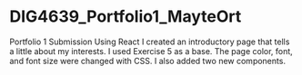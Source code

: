 # DIG4639_Portfolio1_MayteOrt

Portfolio 1 Submission Using React I created an introductory page that tells a little about my interests. I used Exercise 5 as a base. The page color, font, and font size were changed with CSS. I also added two new components. 
